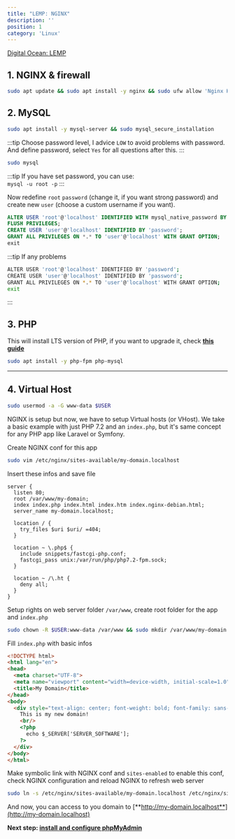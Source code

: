 ```yaml
---
title: "LEMP: NGINX"
description: ''
position: 1
category: 'Linux'
---
```


[Digital Ocean: LEMP](https://www.digitalocean.com/community/tutorials/how-to-install-linux-nginx-mysql-php-lemp-stack-ubuntu-18-04)

## 1. NGINX & firewall

```bash
sudo apt update && sudo apt install -y nginx && sudo ufw allow 'Nginx HTTP'
```

## 2. MySQL

```bash
sudo apt install -y mysql-server && sudo mysql_secure_installation
```

:::tip
Choose password level, I advice `LOW` to avoid problems with password.
And define password, select `Yes` for all questions after this.
:::

```bash
sudo mysql
```

:::tip
If you have set password, you can use:  
`mysql -u root -p`
:::

Now redefine `root` `password` (change it, if you want strong password) and create new `user` (choose a custom username if you want).

```sql {3,4}
ALTER USER 'root'@'localhost' IDENTIFIED WITH mysql_native_password BY 'password';
FLUSH PRIVILEGES;
CREATE USER 'user'@'localhost' IDENTIFIED BY 'password';
GRANT ALL PRIVILEGES ON *.* TO 'user'@'localhost' WITH GRANT OPTION;
exit
```

:::tip If any problems

```bash
ALTER USER 'root'@'localhost' IDENTIFIED BY 'password';
CREATE USER 'user'@'localhost' IDENTIFIED BY 'password';
GRANT ALL PRIVILEGES ON *.* TO 'user'@'localhost' WITH GRANT OPTION;
exit
```

:::

## 3. PHP

This will install LTS version of PHP, if you want to upgrade it, check [**this guide**](/guides/linux/php/setup/)

```bash
sudo apt install -y php-fpm php-mysql
```

---

## 4. Virtual Host

```bash
sudo usermod -a -G www-data $USER
```

NGINX is setup but now, we have to setup Virtual hosts (or VHost). We take a basic example with just PHP 7.2 and an `index.php`, but it's same concept for any PHP app like Laravel or Symfony.

Create NGINX conf for this app

```bash
sudo vim /etc/nginx/sites-available/my-domain.localhost
```

Insert these infos and save file

```nginx
server {
  listen 80;
  root /var/www/my-domain;
  index index.php index.html index.htm index.nginx-debian.html;
  server_name my-domain.localhost;

  location / {
    try_files $uri $uri/ =404;
  }

  location ~ \.php$ {
    include snippets/fastcgi-php.conf;
    fastcgi_pass unix:/var/run/php/php7.2-fpm.sock;
  }

  location ~ /\.ht {
    deny all;
  }
}
```

Setup rights on web server folder `/var/www`, create root folder for the app and `index.php`

```bash
sudo chown -R $USER:www-data /var/www && sudo mkdir /var/www/my-domain && sudo touch /var/www/my-domain/index.php && sudo vim /var/www/my-domain/index.php
```

Fill `index.php` with basic infos

```html
<!DOCTYPE html>
<html lang="en">
<head>
  <meta charset="UTF-8">
  <meta name="viewport" content="width=device-width, initial-scale=1.0">
  <title>My Domain</title>
</head>
<body>
  <div style="text-align: center; font-weight: bold; font-family: sans-serif; margin: 5rem 0">
    This is my new domain!
    <br/>
    <?php
      echo $_SERVER['SERVER_SOFTWARE'];
    ?>
  </div>
</body>
</html>
```

Make symbolic link with NGINX conf and `sites-enabled` to enable this conf, check NGINX configuration and reload NGINX to refresh web server

```bash
sudo ln -s /etc/nginx/sites-available/my-domain.localhost /etc/nginx/sites-enabled && sudo nginx -t && sudo service nginx reload
```

And now, you can access to you domain to [**http://my-domain.localhost**](http://my-domain.localhost)

**Next step: [install and configure phpMyAdmin](/guides/linux/phpmyadmin)**

